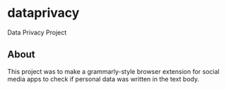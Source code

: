 # dataprivacy
Data Privacy Project

## About
This project was to make a  grammarly-style browser extension for social media apps to check if personal data was written in the text body.
